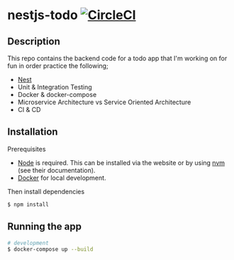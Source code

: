 # nestjs-todo [![CircleCI](https://circleci.com/gh/AndrewCathcart/nestjs-todo.svg?style=svg)](https://app.circleci.com/pipelines/github/AndrewCathcart/nestjs-todo)

## Description

This repo contains the backend code for a todo app that I'm working on for fun in order practice the following;

- [Nest](https://github.com/nestjs/nest)
- Unit & Integration Testing
- Docker & docker-compose
- Microservice Architecture vs Service Oriented Architecture
- CI & CD

## Installation

Prerequisites

- [Node](https://nodejs.org/en/) is required. This can be installed via the website or by using [nvm](https://github.com/nvm-sh/nvm) (see their documentation).
- [Docker](https://docs.docker.com/install/) for local development.

Then install dependencies

```bash
$ npm install
```

## Running the app

```bash
# development
$ docker-compose up --build
```
